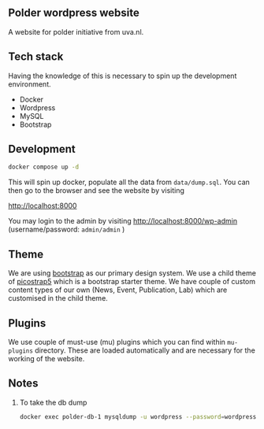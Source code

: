 ## Polder wordpress website

A website for polder initiative from uva.nl.

## Tech stack

Having the knowledge of this is necessary to spin up the development environment.

- Docker
- Wordpress
- MySQL
- Bootstrap

## Development

```sh
docker compose up -d
```

This will spin up docker, populate all the data from `data/dump.sql`. You can then go to the browser and see the website by visiting

[http://localhost:8000](http://localhost:8000)


You may login to the admin by visiting [http://localhost:8000/wp-admin](http://localhost:8000/wp-admin) (username/password: `admin/admin` )

## Theme

We are using [bootstrap](https://getbootstrap.com/) as our primary design system. We use a child theme of [picostrap5](https://picostrap.com/) which is a bootstrap starter theme. We have couple of custom content types of our own (News, Event, Publication, Lab) which are customised in the child theme.

## Plugins

We use couple of must-use (mu) plugins which you can find within `mu-plugins` directory. These are loaded automatically and are necessary for the working of the website.

## Notes

1. To take the db dump

    ```sh
    docker exec polder-db-1 mysqldump -u wordpress --password=wordpress wordpress > data/dump.sql
    ```
